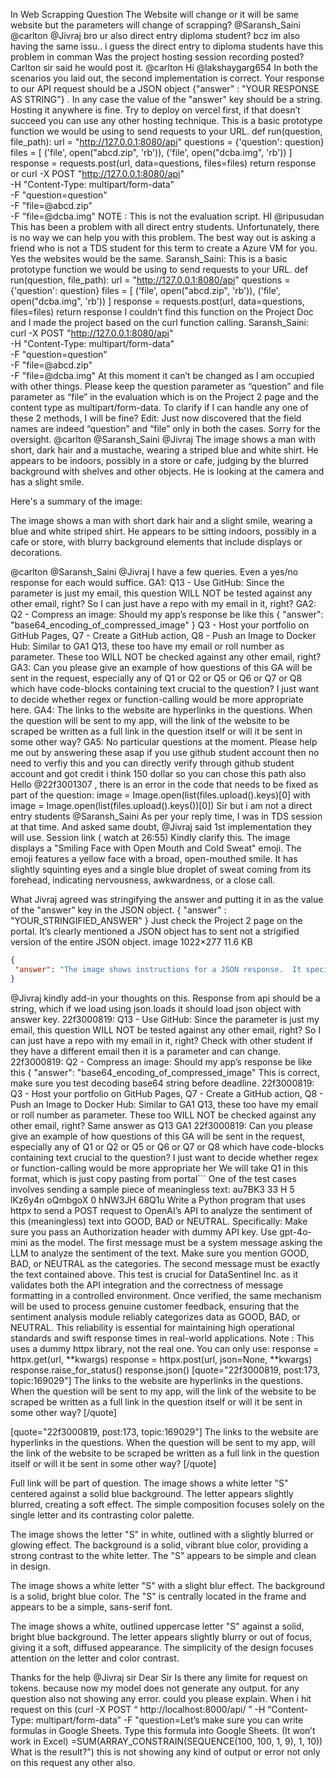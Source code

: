 In Web Scrapping Question The Website will change or it will be same website but the parameters will change of scrapping? @Saransh_Saini @carlton @Jivraj
bro ur also direct entry diploma student?  bcz im also having the same issu.. i guess the direct entry to diploma students have this problem in comman
Was the project hosting session recording posted? Carlton sir said he would post it. @carlton
Hi @lakshaygarg654 In both the scenarios you laid out, the second implementation is correct. Your response to our API request should be a JSON object {"answer" : "YOUR RESPONSE AS STRING"} . In any case the value of the "answer" key should be a string.
Hosting it anywhere is fine. Try to deploy on vercel first, if that doesn’t succeed you can use any other hosting technique.
This is a basic prototype function we would be using to send requests to your URL. def run(question, file_path):
    url = "http://127.0.0.1:8080/api"
    questions = {'question': question}
    files = [
        ('file', open("abcd.zip", 'rb')),
        ('file', open("dcba.img", 'rb'))
    ]
    response = requests.post(url, data=questions, files=files)
    return response or curl -X POST "http://127.0.0.1:8080/api" \
  -H "Content-Type: multipart/form-data" \
  -F "question=question" \
  -F "file=@abcd.zip" \
  -F "file=@dcba.img" NOTE : This is not the evaluation script.
HI @ripusudan This has been a problem with all direct entry students. Unfortunately, there is no way we can help you with this problem. The best way out is asking a friend who is not a TDS student for this term to create a Azure VM for you.
Yes the websites would be the same.
Saransh_Saini: This is a basic prototype function we would be using to send requests to your URL. def run(question, file_path):
    url = "http://127.0.0.1:8080/api"
    questions = {'question': question}
    files = [
        ('file', open("abcd.zip", 'rb')),
        ('file', open("dcba.img", 'rb'))
    ]
    response = requests.post(url, data=questions, files=files)
    return response I couldn’t find this function on the Project Doc and I made the project based on the curl function calling. Saransh_Saini: curl -X POST "http://127.0.0.1:8080/api" \
  -H "Content-Type: multipart/form-data" \
  -F "question=question" \
  -F "file=@abcd.zip" \
  -F "file=@dcba.img" At this moment it can’t be changed as I am occupied with other things. Please keep the question parameter as “question” and file parameter as “file” in the evaluation which is on the Project 2 page and the content type as multipart/form-data. To clarify if I can handle any one of these 2 methods, I will be fine? Edit: Just now discovered that the field names are indeed “question” and “file” only in both the cases. Sorry for the oversight. @carlton @Saransh_Saini @Jivraj
The image shows a man with short, dark hair and a mustache, wearing a striped blue and white shirt. He appears to be indoors, possibly in a store or cafe, judging by the blurred background with shelves and other objects. He is looking at the camera and has a slight smile.

Here's a summary of the image:

The image shows a man with short dark hair and a slight smile, wearing a blue and white striped shirt. He appears to be sitting indoors, possibly in a cafe or store, with blurry background elements that include displays or decorations.

@carlton @Saransh_Saini @Jivraj I have a few queries. Even a yes/no response for each would suffice. GA1: Q13 - Use GitHub: Since the parameter is just my email, this question WILL NOT be tested against any other email, right? So I can just have a repo with my email in it, right? GA2: Q2 - Compress an image: Should my app’s response be like this {
     "answer": "base64_encoding_of_compressed_image"
} Q3 - Host your portfolio on GitHub Pages, Q7 - Create a GitHub action, Q8 - Push an Image to Docker Hub: Similar to GA1 Q13, these too have my email or roll number as parameter. These too WILL NOT be checked against any other email, right? GA3: Can you please give an example of how questions of this GA will be sent in the request, especially any of Q1 or Q2 or Q5 or Q6 or Q7 or Q8 which have code-blocks containing text crucial to the question? I just want to decide whether regex or function-calling would be more appropriate here. GA4: The links to the website are hyperlinks in the questions. When the question will be sent to my app, will the link of the website to be scraped be written as a full link in the question itself or will it be sent in some other way? GA5: No particular questions at the moment. Please help me out by answering these asap
if you use github student account then no need to verfiy this and you can directly verify through github student account and got credit  i think 150 dollar so you can chose this path also
Hello @22f3001307 , there is an error in the code that needs to be fixed as part of the question: image = Image.open(list(files.upload().keys)[0] with image = Image.open(list(files.upload().keys())[0])
Sir but i am not a direct entry students
@Saransh_Saini As per your reply time, I was in TDS session at that time. And asked same doubt, @Jivraj said 1st implementation they will use. Session link ( watch at 26:55) Kindly clarify this.
The image displays a "Smiling Face with Open Mouth and Cold Sweat" emoji. The emoji features a yellow face with a broad, open-mouthed smile. It has slightly squinting eyes and a single blue droplet of sweat coming from its forehead, indicating nervousness, awkwardness, or a close call.

What Jivraj agreed was stringifying the answer and putting it in as the value of the "answer" key in the JSON object. { "answer" : "YOUR_STRINGIFIED_ANSWER" } Just check the Project 2 page on the portal. It’s clearly mentioned a JSON object has to sent not a strigified version of the entire JSON object. image 1022×277 11.6 KB
```json
{
 "answer": "The image shows instructions for a JSON response.  It specifies that the response should be a JSON object with a single string field called 'answer'. An example JSON object with a numerical string as the value for 'answer' is provided."
}
```
@Jivraj kindly add-in your thoughts on this.
Response from api should be a string, which if we load using json.loads it should load json object with answer key.
22f3000819: Q13 - Use GitHub: Since the parameter is just my email, this question WILL NOT be tested against any other email, right? So I can just have a repo with my email in it, right? Check with other student if they have a different email then it is a parameter and can change. 22f3000819: Q2 - Compress an image: Should my app’s response be like this {
     "answer": "base64_encoding_of_compressed_image" This is correct, make sure you test decoding base64 string before deadline. 22f3000819: Q3 - Host your portfolio on GitHub Pages, Q7 - Create a GitHub action, Q8 - Push an Image to Docker Hub: Similar to GA1 Q13, these too have my email or roll number as parameter. These too WILL NOT be checked against any other email, right? Same answer as Q13 GA1 22f3000819: Can you please give an example of how questions of this GA will be sent in the request, especially any of Q1 or Q2 or Q5 or Q6 or Q7 or Q8 which have code-blocks containing text crucial to the question? I just want to decide whether regex or function-calling would be more appropriate her We will take Q1 in this format, which is just copy pasting from portal``` One of the test cases involves sending a sample piece of meaningless text: au7BK3 33 H 5   lKz6y4n  oQmbgoX 0  hNW3JH  68Q1u Write a Python program that uses httpx to send a POST request to OpenAI’s API to analyze the sentiment of this (meaningless) text into GOOD, BAD or NEUTRAL. Specifically: Make sure you pass an Authorization header with dummy API key. Use gpt-4o-mini as the model. The first message must be a system message asking the LLM to analyze the sentiment of the text. Make sure you mention GOOD, BAD, or NEUTRAL as the categories. The second message must be exactly the text contained above. This test is crucial for DataSentinel Inc. as it validates both the API integration and the correctness of message formatting in a controlled environment. Once verified, the same mechanism will be used to process genuine customer feedback, ensuring that the sentiment analysis module reliably categorizes data as GOOD, BAD, or NEUTRAL. This reliability is essential for maintaining high operational standards and swift response times in real-world applications. Note : This uses a dummy httpx library, not the real one. You can only use: response = httpx.get(url, **kwargs) response = httpx.post(url, json=None, **kwargs) response.raise_for_status() response.json() [quote="22f3000819, post:173, topic:169029"]
The links to the website are hyperlinks in the questions. When the question will be sent to my app, will the link of the website to be scraped be written as a full link in the question itself or will it be sent in some other way?
[/quote]

[quote="22f3000819, post:173, topic:169029"]
The links to the website are hyperlinks in the questions. When the question will be sent to my app, will the link of the website to be scraped be written as a full link in the question itself or will it be sent in some other way?
[/quote]

Full link will be part of question.
The image shows a white letter "S" centered against a solid blue background. The letter appears slightly blurred, creating a soft effect. The simple composition focuses solely on the single letter and its contrasting color palette.

The image shows the letter "S" in white, outlined with a slightly blurred or glowing effect. The background is a solid, vibrant blue color, providing a strong contrast to the white letter. The "S" appears to be simple and clean in design.

The image shows a white letter "S" with a slight blur effect. The background is a solid, bright blue color. The "S" is centrally located in the frame and appears to be a simple, sans-serif font.

The image shows a white, outlined uppercase letter "S" against a solid, bright blue background. The letter appears slightly blurry or out of focus, giving it a soft, diffused appearance. The simplicity of the design focuses attention on the letter and color contrast.

Thanks for the help @Jivraj sir
Dear Sir Is there any limite for request on tokens. because now my model does not generate any output. for any question also not showing any error. could you please explain. When i hit  request on this (curl -X POST “ http://localhost:8000/api/ ” -H “Content-Type: multipart/form-data” -F "question=Let’s make sure you can write formulas in Google Sheets. Type this formula into Google Sheets. (It won’t work in Excel) =SUM(ARRAY_CONSTRAIN(SEQUENCE(100, 100, 1, 9), 1, 10)) What is the result?") this is not showing any kind of output or error not only on this request any other also.
